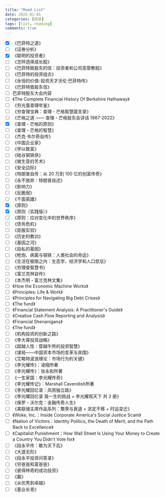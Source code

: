 ```yaml
---
title: "Read List"
date: 2025-01-01
categories: [阅读]
tags: [list, reading]
comments: true
---
```


- [x] 《巴菲特之道》
- [ ] 《证券分析》
- [x] 《聪明的投资者》
- [ ] 《怎样选择成长股》
- [ ] 《巴菲特致股东的信：投资者和公司高管教程》
- [ ] 《巴菲特的投资组合》
- [ ] 《永恒的价值-投资天才沃伦·巴菲特传》
- [ ] 《巴菲特致股东信》
- [ ]  巴菲特股东大会内容
- [ ] 《The Complete Financial History Of Berkshire Hathaway》
- [ ] 《穷光蛋查理年鉴》
- [ ] 《穷查理宝典：查理・芒格智慧箴言录》
- [ ] 《芒格之道 —— 查理・芒格股东会讲话 1987-2022》
- [x] 《查理・芒格的原则》
- [ ] 《查理・芒格的智慧》
- [ ] 《杰克·韦尔奇自传》
- [ ] 《中国企业家》
- [ ] 《学以致富》
- [ ] 《硅谷钢铁侠》
- [ ] 《做生意的艺术》
- [ ] 《安全边际》
- [ ] 《特朗普自传：从 20 万到 100 亿的创富传奇》
- [ ] 《永不放弃：特朗普自述》
- [ ] 《影响力》
- [ ] 《反脆弱》
- [ ] 《千面英雄》
- [x] 《原则》
- [x] 《原则（实践版）》
- [ ] 《原则：应对变化中的世界秩序》
- [ ] 《债务危机》
- [ ] 《臣服实验》
- [ ] 《历史的教训》
- [ ] 《基因之河》
- [ ] 《自私的基因》
- [ ] 《枪炮、病菌与钢铁：人类社会的命运》
- [ ] 《生活在极限之内：生态学、经济学和人口禁忌》
- [ ] 《穷理查智慧书》
- [ ] 《富兰克林自传》
- [ ] 《本杰明・富兰克林文集》
- [ ] 《How the Economic Machine Works》
- [ ] 《Principles: Life & Work》
- [ ] 《Principles for Navigating Big Debt Crises》
- [ ] 《The fund》
- [ ] 《Financial Statement Analysis: A Practitioner's Guide》
- [ ] 《Creative Cash Flow Reporting and Analysis》
- [ ] 《Financial Shenanigans》
- [ ] 《The fund》
- [ ] 《机构投资的创新之路》
- [ ] 《李大霄投资战略》
- [ ] 《超越人性：穿越牛熊的投资智慧》
- [ ] 《谋局——中国资本市场的变革与突围》
- [ ] 《艾略特波浪理论：市场行为的关键》
- [ ] 《李光耀传》：凌翔所著
- [ ] 《李光耀传》：张永和所著
- [ ] 《一生家国：李光耀传奇》
- [ ] 《李光耀传记》：Marshall Cavendish所著
- [ ] 《李光耀回忆录：风雨独立路》
- [ ] 《李光耀回忆录 我一生的挑战 + 李光耀观天下 共 2 册》
- [ ] 《保罗・沃尔克：金融传奇人生》
- [ ] 《美联储主席作品系列：繁荣与衰退 + 坚定不移 + 时运变迁》
- [ ] 《Woke, Inc.：Inside Corporate America's Social Justice Scam》
- [ ] 《Nation of Victims：Identity Politics, the Death of Merit, and the Path Back to Excellence》
- [ ] 《Capitalist Punishment：How Wall Street Is Using Your Money to Create a Country You Didn't Vote for》
- [ ] 《段永平传：敢为天下后》
- [ ] 《大道无形》
- [ ] 《段永平投资问答录》
- [ ] 《穷爸爸和富爸爸》
- [ ] 《彼得林奇的成功投资》
- [ ] 《赢》
- [ ] 《从优秀到卓越》
- [ ] 《基业长青》
